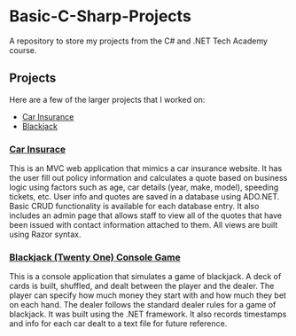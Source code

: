 # Basic-C-Sharp-Projects
 A repository to store my projects from the C# and .NET Tech Academy course.

## Projects
Here are a few of the larger projects that I worked on:
- [Car Insurance](#car-insurace)
- [Blackjack](#blackjack-twenty-one-console-game)

### [Car Insurace](/CarInsurance/)
This is an MVC web application that mimics a car insurance website. It has the user fill out policy information and calculates a quote based on business logic using factors such as age, car details (year, make, model), speeding tickets, etc. User info and quotes are saved in a database using ADO.NET. Basic CRUD functionality is available for each database entry. It also includes an admin page that allows staff to view all of the quotes that have been issued with contact information attached to them. All views are built using Razor syntax.

### [Blackjack (Twenty One) Console Game](/TwentyOne/)
This is a console application that simulates a game of blackjack. A deck of cards is built, shuffled, and dealt between the player and the dealer. The player can specify how much money they start with and how much they bet on each hand. The dealer follows the standard dealer rules for a game of blackjack. It was built using the .NET framework. It also records timestamps and info for each car dealt to a text file for future reference.

